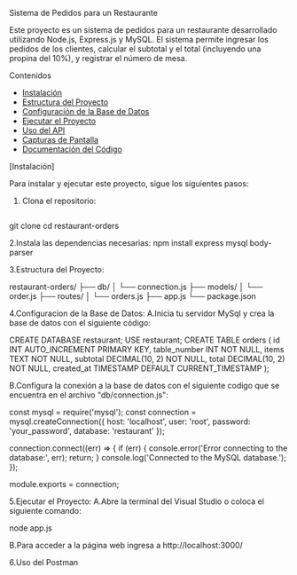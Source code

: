 Sistema de Pedidos para un Restaurante

Este proyecto es un sistema de pedidos para un restaurante desarrollado utilizando Node.js, Express.js y MySQL. El sistema permite ingresar los pedidos de los clientes, calcular el subtotal y el total (incluyendo una propina del 10%), y registrar el número de mesa.

Contenidos

- [Instalación](#instalación)
- [Estructura del Proyecto](#estructura-del-proyecto)
- [Configuración de la Base de Datos](#configuración-de-la-base-de-datos)
- [Ejecutar el Proyecto](#ejecutar-el-proyecto)
- [Uso del API](#uso-del-api)
- [Capturas de Pantalla](#capturas-de-pantalla)
- [Documentación del Código](#documentación-del-código)

[Instalación]

Para instalar y ejecutar este proyecto, sigue los siguientes pasos:

1. Clona el repositorio:
   ```bash
  git clone <URL del repositorio>
  cd restaurant-orders
  
2.Instala las dependencias necesarias:
  npm install express mysql body-parser

3.Estructura del Proyecto:

  restaurant-orders/
  ├── db/
  │   └── connection.js
  ├── models/
  │   └── order.js
  ├── routes/
  │   └── orders.js
  ├── app.js
  └── package.json

4.Configuracion de la Base de Datos: 
A.Inicia tu servidor MySql y crea la base de datos con el siguiente código:

  CREATE DATABASE restaurant;
  USE restaurant;
  CREATE TABLE orders (
      id INT AUTO_INCREMENT PRIMARY KEY,
      table_number INT NOT NULL,
      items TEXT NOT NULL,
      subtotal DECIMAL(10, 2) NOT NULL,
      total DECIMAL(10, 2) NOT NULL,
      created_at TIMESTAMP DEFAULT CURRENT_TIMESTAMP
  );

B.Configura la conexión a la base de datos con el siguiente codigo que se encuentra en el archivo "db/connection.js":

  const mysql = require('mysql');
  const connection = mysql.createConnection({
      host: 'localhost',
      user: 'root',
      password: 'your_password',
      database: 'restaurant'
  });
  
  connection.connect((err) => {
      if (err) {
          console.error('Error connecting to the database:', err);
          return;
      }
      console.log('Connected to the MySQL database.');
  });
  
  module.exports = connection;

  5.Ejecutar el Proyecto:
  A.Abre la terminal del Visual Studio o coloca el siguiente comando:

  node app.js

  B.Para acceder a la página web ingresa a http://localhost:3000/

  6.Uso del Postman
  





